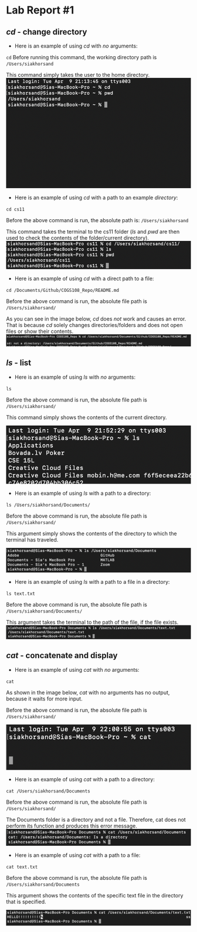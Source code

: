 # Lab Report #1

## *cd* - change directory 


- Here is an example of using *cd* with *no* arguments:
  
`cd`
  Before running this command, the working directory path is 
  `/Users/siakhorsand`
  
  This command simply takes the user to the home directory.
![cd_noArg](cd_noArg.png)

- Here is an example of using *cd* with a path to an example *directory*:

`cd cs11`

Before the above command is run, the absolute path is: 
  `/Users/siakhorsand`

This command takes the terminal to the cs11 folder (*ls* and *pwd* are then used to check the contents of the folder/current directory).
![cd_Direct](cd_Direct.png)

- Here is an example of using *cd* with a direct path to a file:

`cd /Documents/Github/COGS108_Repo/README.md`

Before the above command is run, the absolute file path is 
  `/Users/siakhorsand/`

As you can see in the image below, *cd* does *not* work and causes an error. That is because *cd* solely changes directories/folders and does not open files or show their contents. 
![cd_file](cd_file.png)


## *ls* - list

- Here is an example of using *ls* with *no* arguments:

`ls`

Before the above command is run, the absolute file path is 
  `/Users/siakhorsand/`

This command simply shows the contents of the current directory.

![ls_noArg](ls_noArg.png)

- Here is an example of using *ls* with a path to a directory:

`ls /Users/siakhorsand/Documents/`

Before the above command is run, the absolute file path is 
  `/Users/siakhorsand/`

This argument simply shows the contents of the directory to which the terminal has traveled. 

![ls_Direct](ls_Direct.png)

- Here is an example of using *ls* with a path to a file in a directory:

`ls text.txt`

Before the above command is run, the absolute file path is 
  `/Users/siakhorsand/Documents/`

This argument takes the terminal to the path of the file, if the file exists. 
![ls_file](ls_file.png)


## *cat* - concatenate and display 

- Here is an example of using *cat* with *no* arguments:

`cat`

As shown in the image below, *cat* with no arguments has no output, because it waits for more input.

Before the above command is run, the absolute file path is 
  `/Users/siakhorsand/`

![cat_noArg](cat_noArg.png)
- Here is an example of using *cat* with a path to a directory:

`cat /Users/siakhorsand/Documents`

Before the above command is run, the absolute file path is 
  `/Users/siakhorsand/`
  
The Documents folder is a directory and not a file. Therefore, cat does not perform its function and produces this error message. 
![cat_Direct](cat_Direct.png)

- Here is an example of using *cat* with a path to a file:
  
`cat text.txt`

Before the above command is run, the absolute file path is 
  `/Users/siakhorsand/Documents`

This argument shows the contents of the specific text file in the directory that is specified. 

![cat_file](cat_file.png)
